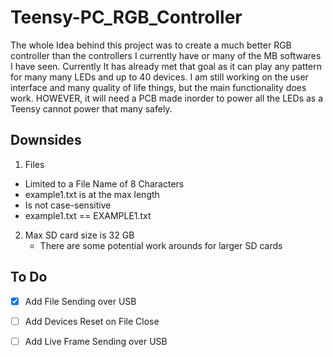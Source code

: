 # Teensy-PC_RGB_Controller
 
The whole Idea behind this project was to create a much better RGB controller than the controllers I currently have or many of the MB softwares I have seen. Currently It has already met that goal as it can play any pattern for many many LEDs and up to 40 devices. I am still working on the user interface and many quality of life things, but the main functionality does work. HOWEVER, it will need a PCB made inorder to power all the LEDs as a Teensy cannot power that many safely.

## Downsides
1. Files
  - Limited to a File Name of 8 Characters
   - example1.txt is at the max length
  - Is not case-sensitive 
   - example1.txt == EXAMPLE1.txt
      
2. Max SD card size is 32 GB
   - There are some potential work arounds for larger SD cards
   

## To Do
- [x] Add File Sending over USB
- [ ] Add Devices Reset on File Close
- [ ] Add Live Frame Sending over USB



